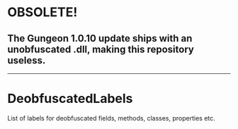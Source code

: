 # OBSOLETE!
## The Gungeon 1.0.10 update ships with an unobfuscated .dll, making this repository useless.
--------
# DeobfuscatedLabels
List of labels for deobfuscated fields, methods, classes, properties etc.
